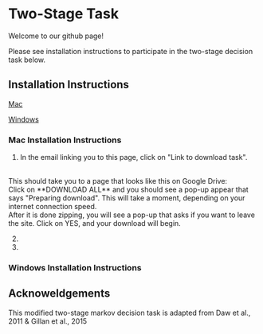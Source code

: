 # Two-Stage Task 

Welcome to our github page! 

Please see installation instructions to participate in the two-stage decision task below.


## Installation Instructions

[Mac](#mac-installation-instructions)

[Windows](#windows-installation-instructions)

### Mac Installation Instructions

1. In the email linking you to this page, click on "Link to download task".
<br>
This should take you to a page that looks like this on Google Drive:

<br>
Click on **DOWNLOAD ALL** and you should see a pop-up appear that says "Preparing download". This will take a moment, depending on your internet connection speed.

<br>
After it is done zipping, you will see a pop-up that asks if you want to leave the site. Click on YES, and your download will begin.

2. 
3.

### Windows Installation Instructions




## Acknoweldgements
This modified two-stage markov decision task is adapted from Daw et al., 2011 &amp; Gillan et al., 2015

